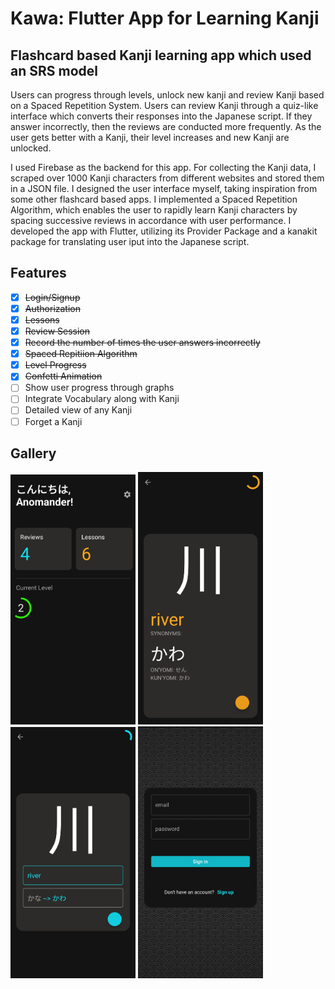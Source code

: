 # Kawa: Flutter App for Learning Kanji 
## Flashcard based Kanji learning app which used an SRS model
Users can progress through levels, unlock new kanji and review Kanji based on a Spaced Repetition System. Users can review Kanji through a quiz-like interface which converts their responses into the Japanese script. If they answer incorrectly, then the reviews are conducted more frequently. As the user gets better with a Kanji, their level increases and new Kanji are unlocked.

I used Firebase as the backend for this app. For collecting the Kanji data, I scraped over 1000 Kanji characters from different websites and stored them in a JSON file. I designed the user interface myself, taking inspiration from some other flashcard based apps. I implemented a Spaced Repetition Algorithm, which enables the user to rapidly learn Kanji characters by spacing successive reviews in accordance with user performance. I developed the app with Flutter, utilizing its Provider Package and a kanakit package for translating user iput into the Japanese script.

## Features
  - [x] ~~Login/Signup~~
  - [x] ~~Authorization~~
  - [x] ~~Lessons~~
  - [x] ~~Review Session~~
  - [x] ~~Record the number of times the user answers incorrectly~~
  - [x] ~~Spaced Repitiion Algorithm~~
  - [x] ~~Level Progress~~
  - [x] ~~Confetti Animation~~
  - [ ] Show user progress through graphs
  - [ ] Integrate Vocabulary along with Kanji
  - [ ] Detailed view of any Kanji
  - [ ] Forget a Kanji
  
## Gallery
<p>
  <img src="./screenshots/home.jpg" width="200" />
  <img src="./screenshots/lesson.jpg" width="200" /> 
  <img src="./screenshots/review-back.jpg" width="200" /> 
  <img src="./screenshots/auth.jpg" width="200" /> 
</p>
